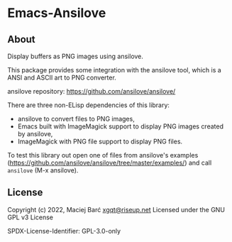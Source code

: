 # Emacs-Ansilove


## About

Display buffers as PNG images using ansilove.

This package provides some integration with the ansilove tool,
which is a ANSI and ASCII art to PNG converter.

ansilove repository: https://github.com/ansilove/ansilove/

There are three non-ELisp dependencies of this library:
- ansilove
  to convert files to PNG images,
- Emacs built with ImageMagick support
  to display PNG images created by ansilove,
- ImageMagick with PNG file support
  to display PNG files.

To test this library out open one of files from ansilove's examples
(https://github.com/ansilove/ansilove/tree/master/examples/)
and call `ansilove` (M-x ansilove).


## License

Copyright (c) 2022, Maciej Barć <xgqt@riseup.net>
Licensed under the GNU GPL v3 License

SPDX-License-Identifier: GPL-3.0-only
